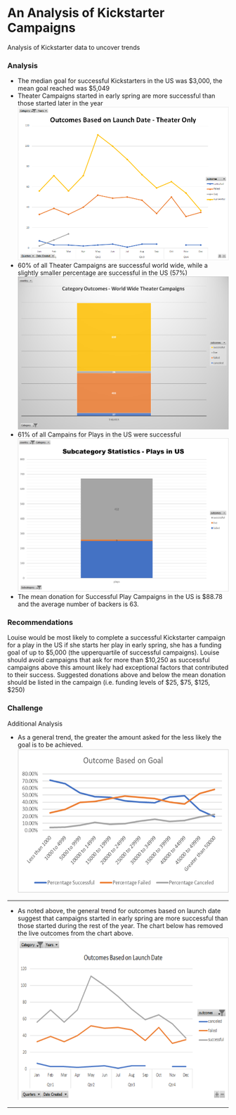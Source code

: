 # An Analysis of Kickstarter Campaigns
Analysis of Kickstarter data to uncover trends
### Analysis
* The median goal for successful Kickstarters in the US was $3,000, the mean goal reached was $5,049
* Theater Campaigns started in early spring are more successful than those started later in the year
![Launch Date Outcomes](https://github.com/mauricio4337/kickstarter-analysis/blob/master/Outcomes%20Based%20on%20Launch%20Date.png "Launch Date Outcomes")
* 60% of all Theater Campaigns are successful world wide, while a slightly smaller percentage are successful in the US (57%)
![Woarld Wide Theater Campaigns](https://github.com/mauricio4337/kickstarter-analysis/blob/master/Category%20Outcomes%20for%20Theater%20WW.png "World Wide Theater Campaigns")
* 61% of all Campains for Plays in the US were successful
![Outcomes for US Play Campaigns](https://github.com/mauricio4337/kickstarter-analysis/blob/master/Subcategory%20for%20Plays%20in%20US.png "Outcomes for US Play Campaigns")
* The mean donation for Successful Play Campaigns in the US is $88.78 and the average number of backers is 63. 


### Recommendations
Louise would be most likely to complete a successful Kickstarter campaign for a play in the US if she starts her play in early spring, she has a funding goal of up to $5,000 (the upperquartile of successful campaigns).  Louise should avoid campaigns that ask for more than $10,250 as successful campaigns above this amount likely had exceptional factors that contributed to their success.  Suggested donations above and below the mean donation should be listed in the campaign (i.e. funding levels of $25, $75, $125, $250)

### Challenge
Additional Analysis
* As a general trend, the greater the amount asked for the less likely the goal is to be achieved.
![Percent Success based on Goal](https://github.com/mauricio4337/kickstarter-analysis/blob/master/Outcomes%20Based%20on%20Goals.png "Percent Success based on Goal")
---
* As noted above, the general trend for outcomes based on launch date suggest that campaigns started in early spring are more successful than those started during the rest of the year.  The chart below has removed the live outcomes from the chart above.
![Launch Date Outcomes](https://github.com/mauricio4337/kickstarter-analysis/blob/master/Outcomes%20Based%20on%20Launch%20Date1.png "Launch Date Outcomes")
---
